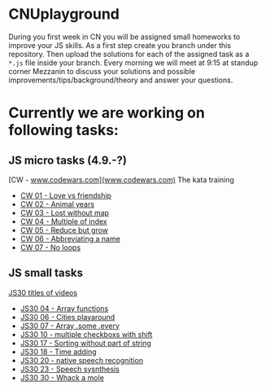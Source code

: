 # CNUplayground

During you first week in CN you will be assigned small homeworks to improve your JS skills.
As a first step create you branch under this repository. Then upload the solutions for each of the assigned task as a `*.js` file inside your branch. Every morning we will meet at 9:15 at standup corner Mezzanin to discuss your solutions and possible improvements/tips/background/theory and answer your questions.

# Currently we are working on following tasks:

## JS micro tasks (4.9.-?)

[CW - www.codewars.com](www.codewars.com) The kata training

* [CW 01 - Love vs friendship](https://www.codewars.com/kata/love-vs-friendship/train/javascript)
* [CW 02 - Animal years](https://www.codewars.com/kata/cat-years-dog-years)
* [CW 03 - Lost without map](https://www.codewars.com/kata/beginner-lost-without-a-map)
* [CW 04 - Multiple of index](https://www.codewars.com/kata/multiple-of-index)
* [CW 05 - Reduce but grow](http://www.codewars.com/kata/beginner-reduce-but-grow)
* [CW 06 - Abbreviating a name](http://www.codewars.com/kata/abbreviate-a-two-word-name)
* [CW 07 - No loops](http://www.codewars.com/kata/no-loops-2-you-only-need-one)

## JS small tasks

[JS30 titles of videos](https://github.com/wesbos/Wes-Bos-Captions/tree/master/JS3)

* [JS30 04 - Array functions](https://github.com/wesbos/JavaScript30/blob/master/04%20-%20Array%20Cardio%20Day%201/index-START.html)
* [JS30 06 - Cities playaround](https://github.com/wesbos/JavaScript30/blob/master/06%20-%20Type%20Ahead/index-START.html)
* [JS30 07 - Array .some .every](https://github.com/wesbos/JavaScript30/blob/master/07%20-%20Array%20Cardio%20Day%202/index-START.html)
* [JS30 10 - multiple checkboxs with shift](https://github.com/wesbos/JavaScript30/blob/master/10%20-%20Hold%20Shift%20and%20Check%20Checkboxes/index-START.html)
* [JS30 17 - Sorting without part of string](https://github.com/wesbos/JavaScript30/blob/master/17%20-%20Sort%20Without%20Articles/index-START.html)
* [JS30 18 - Time adding](https://github.com/wesbos/JavaScript30/blob/master/18%20-%20Adding%20Up%20Times%20with%20Reduce/index-START.html)
* [JS30 20 - native speech recognition](https://github.com/wesbos/JavaScript30/blob/master/20%20-%20Speech%20Detection/index-START.html)
* [JS30 23 - Speech sysnthesis](https://github.com/wesbos/JavaScript30/blob/master/23%20-%20Speech%20Synthesis/index-START.html)
* [JS30 30 - Whack a mole](https://github.com/wesbos/JavaScript30/blob/master/30%20-%20Whack%20A%20Mole/index-START.html)
